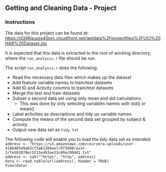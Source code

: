 ## Getting and Cleaning Data - Project
### Instructions

The data for this project can be found at:
https://d396qusza40orc.cloudfront.net/getdata%2Fprojectfiles%2FUCI%20HAR%20Dataset.zip

It is expected that this data is extracted to the root of working directory, where the `run_analysis.r`
file should be run.

The script `run_analysis.r` does the following:<br>

* Read the necessary data files which makes up the dataset
* Add feature variable names to train/test datasets
* Add ID and Activity columns to train/test datasets
* Merge the test and train datasets
* Subset a second data set using only mean and std calculations.
  * This was done by only selecting variables names with std() or mean()
* Label activities as descriptions and tidy up variable names
* Compute the means of the second data set grouped by subject & activity
* Output new data set as `tidy.txt`


The following code will enable you to load the tidy data set as intended:<br>
`address <- "https://s3.amazonaws.com/coursera-uploads/user-418b40549a63cf3a61388ae7/973500/asst-3/fe581070ec5f11e493ae33c80ac90dd1.txt"`<br>
`address <- sub("^https", "http", address)`<br>
`data <- read.table(url(address), header = TRUE)`<br>
`View(data)`<br>











